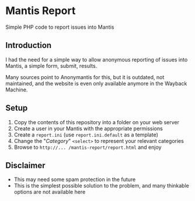 # Mantis Report

Simple PHP code to report issues into Mantis

## Introduction

I had the need for a simple way to allow anonymous reporting of issues into Mantis, a simple form, submit, results.

Many sources point to Anonymantis for this, but it is outdated, not maintained, and the website is even only available anymore in the Wayback Machine.

## Setup

1. Copy the contents of this repository into a folder on your web server
1. Create a user in your Mantis with the appropriate permissions
1. Create a `report.ini` (use `report.ini.default` as a template)
1. Change the "*Category*" `<select>` to represent your relevant categories
1. Browse to `http://... /mantis-report/report.html` and enjoy

## Disclaimer

- This may need some spam protection in the future
- This is the simplest possible solution to the problem, and many thinkable options are not available here
